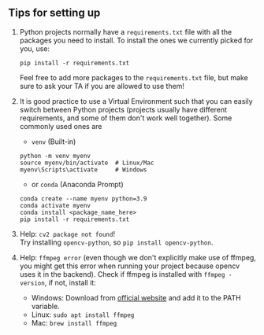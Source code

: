 
## Tips for setting up

1. Python projects normally have a `requirements.txt` file with all the packages you need to install. To install the ones we currently picked for you, use:
    ```
    pip install -r requirements.txt
    ```
   Feel free to add more packages to the `requirements.txt` file, but make sure to ask your TA if you are allowed to use them!

2. It is good practice to use a Virtual Environment such that you can easily switch between Python projects (projects usually have different requirements, and some of them don't work well together). Some commonly used ones are 
    - `venv` (Built-in)  
    ```
    python -m venv myenv
    source myenv/bin/activate  # Linux/Mac
    myenv\Scripts\activate     # Windows
    ```
    - or `conda` (Anaconda Prompt)
    ```
    conda create --name myenv python=3.9
    conda activate myenv
    conda install <package_name_here>
    pip install -r requirements.txt
    ```

3. Help: `cv2 package not found`!   
Try installing `opencv-python`, so `pip install opencv-python`.

4. Help: `ffmpeg error` (even though we don't explicitly make use of ffmpeg, you might get this error when running your project because opencv uses it in the backend). Check if ffmpeg is installed with `ffmpeg -version`, if not, install it:
   - Windows: Download from [official website](https://ffmpeg.org/download.html) and add it to the PATH variable.
   - Linux: `sudo apt install ffmpeg`
   - Mac: `brew install ffmpeg`


